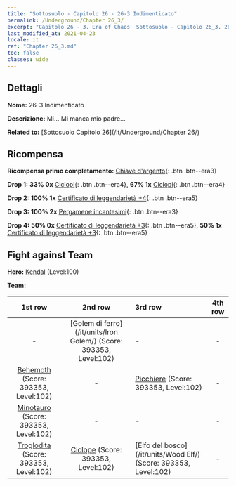 ```yaml
---
title: "Sottosuolo - Capitolo 26 - 26-3 Indimenticato"
permalink: /Underground/Chapter 26_3/
excerpt: "Capitolo 26 - 3. Era of Chaos  Sottosuolo - Capitolo 26_3. 26-3 Indimenticato"
last_modified_at: 2021-04-23
locale: it
ref: "Chapter 26_3.md"
toc: false
classes: wide
---
```


## Dettagli

 **Nome:** 26-3 Indimenticato

 **Descrizione:** Mi... Mi manca mio padre...

 **Related to:** [Sottosuolo Capitolo 26](/it/Underground/Chapter 26/)

## Ricompensa

 **Ricompensa primo completamento:** [Chiave d'argento](/ItemsIT/con_693/){: .btn .btn--era3}

 **Drop 1:** **33% 0x** [Ciclopi](/ItemsIT/unt_222/){: .btn .btn--era4}, **67% 1x** [Ciclopi](/ItemsIT/unt_222/){: .btn .btn--era4}

 **Drop 2:** **100% 1x** [Certificato di leggendarietà +4](/ItemsIT/mat_95/){: .btn .btn--era5}

 **Drop 3:** **100% 2x** [Pergamene incantesimi](/ItemsIT/con_694/){: .btn .btn--era3}

 **Drop 4:** **50% 0x** [Certificato di leggendarietà +3](/ItemsIT/mat_88/){: .btn .btn--era5}, **50% 1x** [Certificato di leggendarietà +3](/ItemsIT/mat_88/){: .btn .btn--era5}


## Fight against Team
 **Hero:** [Kendal](/it/heroes/Kendal/) (Level:100)

 **Team:**


  | 1st row | 2nd row | 3rd row | 4th row |
  |:----:|:----:|:----|:----:|
  | - | [Golem di ferro](/it/units/Iron Golem/) (Score: 393353, Level:102)  | - | - |
  | [Behemoth](/it/units/Behemoth/) (Score: 393353, Level:102)  | - | [Picchiere](/it/units/Pikeman/) (Score: 393353, Level:102)  | - |
  | [Minotauro](/it/units/Minotaur/) (Score: 393353, Level:102)  | - | - | - |
  | [Troglodita](/it/units/Troglodyte/) (Score: 393353, Level:102)  | [Ciclope](/it/units/Cyclops/) (Score: 393353, Level:102)  | [Elfo del bosco](/it/units/Wood Elf/) (Score: 393353, Level:102)  | - |


